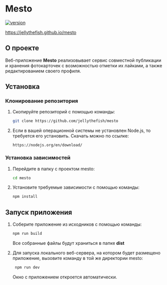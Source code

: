 # Mesto

[![version](https://img.shields.io/badge/version-1.0.2-blue.svg)](https://github.com/jellythefish/mesto/tree/v1.0.2) 

https://jellythefish.github.io/mesto

## О проекте

Веб-приложение **Mesto** реализовывает сервис совместной публикации и хранения фотокарточек с возможностью отметки их лайками, а также редактированием своего профиля.

## Установка

### Клонирование репозитория

1. Скопируйте репозиторий с помощью команды:

   ```bash
   git clone https://github.com/jellythefish/mesto
   ```

2. Если в вашей операционной системы не установлен Node.js, то требуется его установить. Скачать можно по ссылке:

   ```
   https://nodejs.org/en/download/
   ```

### Установка зависимостей

1. Перейдите в папку с проектом mesto:

   ```bash
   cd mesto
   ```

2. Установите требуемые зависимости с помощью команды:

   ```bash
   npm install
   ```



## Запуск приложения

1. Соберите приложение из исходников с помощью команды:

   ```bash
   npm run build
   ```

   Все собранные файлы будут храниться в папке **dist**

2. Для запуска локального веб-сервера, на котором будет размещено приложение, вызовите команду в той же директории mesto:

   ```bash
    npm run dev
   ```

   Окно с приложением откроется автоматически.

